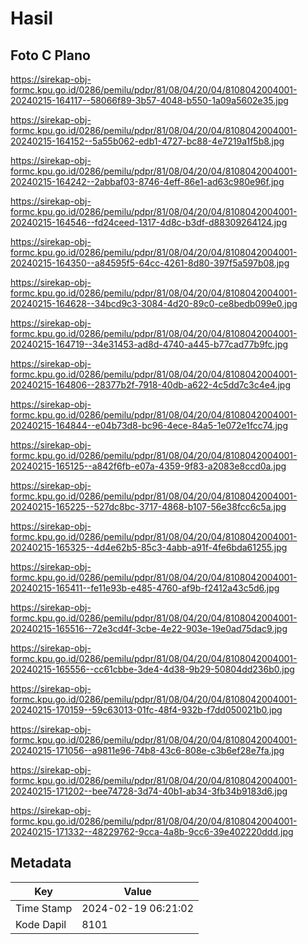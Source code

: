 # Hasil

## Foto C Plano

https://sirekap-obj-formc.kpu.go.id/0286/pemilu/pdpr/81/08/04/20/04/8108042004001-20240215-164117--58066f89-3b57-4048-b550-1a09a5602e35.jpg

https://sirekap-obj-formc.kpu.go.id/0286/pemilu/pdpr/81/08/04/20/04/8108042004001-20240215-164152--5a55b062-edb1-4727-bc88-4e7219a1f5b8.jpg

https://sirekap-obj-formc.kpu.go.id/0286/pemilu/pdpr/81/08/04/20/04/8108042004001-20240215-164242--2abbaf03-8746-4eff-86e1-ad63c980e96f.jpg

https://sirekap-obj-formc.kpu.go.id/0286/pemilu/pdpr/81/08/04/20/04/8108042004001-20240215-164546--fd24ceed-1317-4d8c-b3df-d88309264124.jpg

https://sirekap-obj-formc.kpu.go.id/0286/pemilu/pdpr/81/08/04/20/04/8108042004001-20240215-164350--a84595f5-64cc-4261-8d80-397f5a597b08.jpg

https://sirekap-obj-formc.kpu.go.id/0286/pemilu/pdpr/81/08/04/20/04/8108042004001-20240215-164628--34bcd9c3-3084-4d20-89c0-ce8bedb099e0.jpg

https://sirekap-obj-formc.kpu.go.id/0286/pemilu/pdpr/81/08/04/20/04/8108042004001-20240215-164719--34e31453-ad8d-4740-a445-b77cad77b9fc.jpg

https://sirekap-obj-formc.kpu.go.id/0286/pemilu/pdpr/81/08/04/20/04/8108042004001-20240215-164806--28377b2f-7918-40db-a622-4c5dd7c3c4e4.jpg

https://sirekap-obj-formc.kpu.go.id/0286/pemilu/pdpr/81/08/04/20/04/8108042004001-20240215-164844--e04b73d8-bc96-4ece-84a5-1e072e1fcc74.jpg

https://sirekap-obj-formc.kpu.go.id/0286/pemilu/pdpr/81/08/04/20/04/8108042004001-20240215-165125--a842f6fb-e07a-4359-9f83-a2083e8ccd0a.jpg

https://sirekap-obj-formc.kpu.go.id/0286/pemilu/pdpr/81/08/04/20/04/8108042004001-20240215-165225--527dc8bc-3717-4868-b107-56e38fcc6c5a.jpg

https://sirekap-obj-formc.kpu.go.id/0286/pemilu/pdpr/81/08/04/20/04/8108042004001-20240215-165325--4d4e62b5-85c3-4abb-a91f-4fe6bda61255.jpg

https://sirekap-obj-formc.kpu.go.id/0286/pemilu/pdpr/81/08/04/20/04/8108042004001-20240215-165411--fe11e93b-e485-4760-af9b-f2412a43c5d6.jpg

https://sirekap-obj-formc.kpu.go.id/0286/pemilu/pdpr/81/08/04/20/04/8108042004001-20240215-165516--72e3cd4f-3cbe-4e22-903e-19e0ad75dac9.jpg

https://sirekap-obj-formc.kpu.go.id/0286/pemilu/pdpr/81/08/04/20/04/8108042004001-20240215-165556--cc61cbbe-3de4-4d38-9b29-50804dd236b0.jpg

https://sirekap-obj-formc.kpu.go.id/0286/pemilu/pdpr/81/08/04/20/04/8108042004001-20240215-170159--59c63013-01fc-48f4-932b-f7dd050021b0.jpg

https://sirekap-obj-formc.kpu.go.id/0286/pemilu/pdpr/81/08/04/20/04/8108042004001-20240215-171056--a9811e96-74b8-43c6-808e-c3b6ef28e7fa.jpg

https://sirekap-obj-formc.kpu.go.id/0286/pemilu/pdpr/81/08/04/20/04/8108042004001-20240215-171202--bee74728-3d74-40b1-ab34-3fb34b9183d6.jpg

https://sirekap-obj-formc.kpu.go.id/0286/pemilu/pdpr/81/08/04/20/04/8108042004001-20240215-171332--48229762-9cca-4a8b-9cc6-39e402220ddd.jpg


## Metadata

| Key        | Value               |
| ---------- | ------------------- |
| Time Stamp | 2024-02-19 06:21:02 |
| Kode Dapil | 8101                |



